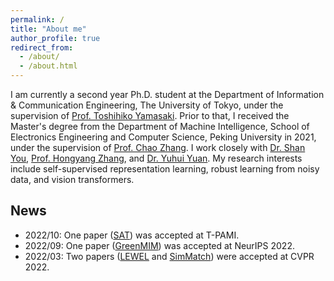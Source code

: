 ```yaml
---
permalink: /
title: "About me"
author_profile: true
redirect_from: 
  - /about/
  - /about.html
---
```


I am currently a second year Ph.D. student at the Department of Information & Communication Engineering, The University of Tokyo, under the supervision of [Prof. Toshihiko Yamasaki](https://scholar.google.com/citations?user=rE9iY5MAAAAJ&hl=en). Prior to that, I received the Master's degree from the Department of Machine Intelligence, School of Electronics Engineering and Computer Science, Peking University in 2021, under the supervision of [Prof. Chao Zhang](https://scholar.google.com/citations?user=NeCCx-kAAAAJ&hl=en). I work closely with [Dr. Shan You](https://shanyou92.github.io/), [Prof. Hongyang Zhang](https://hongyanz.github.io/), and [Dr. Yuhui Yuan](https://scholar.google.com/citations?user=PzyvzksAAAAJ&hl=en).
My research interests include self-supervised representation learning, robust learning from noisy data, and vision transformers.

## News
- 2022/10: One paper ([SAT](../_publications/2021-01-SAT.md)) was accepted at T-PAMI.
- 2022/09: One paper ([GreenMIM](../_publications/2022-05-GreenMIM.md)) was accepted at NeurIPS 2022.
- 2022/03: Two papers ([LEWEL](../_publications/2022-03-LEWEL.md) and [SimMatch](../_publications/2022-03-SimMatch.md)) were accepted at CVPR 2022.
